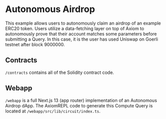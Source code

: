 # Autonomous Airdrop

This example allows users to autonomously claim an airdrop of an example ERC20 token. Users utilize a data-fetching layer on top of Axiom to autonomously prove that their account matches some parameters before submitting a Query. In this case, it is the user has used Uniswap on Goerli testnet after block 9000000.

## Contracts

`/contracts` contains all of the Solidity contract code.

## Webapp

`/webapp` is a full Next.js 13 (app router) implementation of an Autonomous Airdrop dApp. The AxiomREPL code to generate this Compute Query is located at `/webapp/src/lib/circuit/index.ts`.
